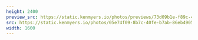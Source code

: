 ```yaml
---
height: 2400
preview_src: https://static.kenmyers.io/photos/previews/73d09b1e-f89c-442a-9a93-34fb7d1232a0.webp
src: https://static.kenmyers.io/photos/05e74f09-8b7c-40fe-b7ab-86eb4905916d.jpg
width: 1600
---
```

